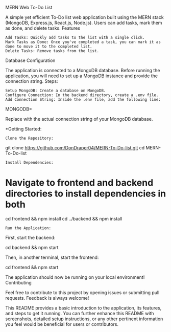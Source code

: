 MERN Web To-Do List

A simple yet efficient To-Do list web application built using the MERN stack (MongoDB, Express.js, React.js, Node.js). Users can add tasks, mark them as done, and delete tasks.
Features

    Add Tasks: Quickly add tasks to the list with a single click.
    Mark Tasks as Done: Once you've completed a task, you can mark it as done to move it to the completed list.
    Delete Tasks: Remove tasks from the list.

Database Configuration

The application is connected to a MongoDB database. Before running the application, you will need to set up a MongoDB instance and provide the connection string.
Steps:

    Setup MongoDB: Create a database on MongoDB.
    Configure Connection: In the backend directory, create a .env file.
    Add Connection String: Inside the .env file, add the following line:
MONGODB=<Your MongoDB Connection String>

Replace <Your MongoDB Connection String> with the actual connection string of your MongoDB database.

*Getting Started:

    Clone the Repository:

git clone https://github.com/DonDraper04/MERN-To-Do-list.git
cd MERN-To-Do-list

    Install Dependencies:

# Navigate to frontend and backend directories to install dependencies in both
cd frontend && npm install
cd ../backend && npm install

    Run the Application:

First, start the backend:

cd backend && npm start

Then, in another terminal, start the frontend:

cd frontend && npm start

The application should now be running on your local environment!
Contributing

Feel free to contribute to this project by opening issues or submitting pull requests. Feedback is always welcome!

This README provides a basic introduction to the application, its features, and steps to get it running. You can further enhance this README with screenshots, detailed setup instructions, or any other pertinent information you feel would be beneficial for users or contributors.
